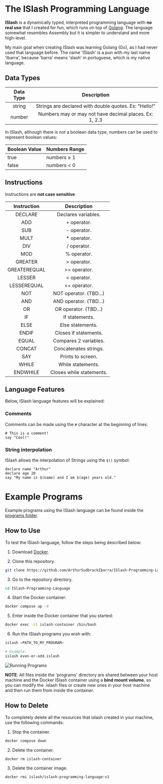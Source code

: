 # The ISlash Programming Language

**ISlash** is a dynamically typed, interpreted programming language with **no real use** that I created for fun, which runs on top of [Golang](https://go.dev/). The language somewhat resembles Assembly but it is simpler to understand and more high-level.

My main goal when creating ISlash was learning Golang (Go), as I had never used that language before. The name 'ISlash' is a pun with my last name 'Ibarra', because 'barra' means 'slash' in portuguese, which is my native language.
 
## Data Types

| Data Type |                       Description                      |
|:---------:|:------------------------------------------------------:|
|   string  |  Strings are declared with double quotes. Ex: "Hello!" |
|   number  | Numbers may or may not have decimal places. Ex: 1, 2.3 |

In ISlash, although there is not a boolean data type, numbers can be used to represent boolean values:

| Boolean Value | Numbers Range |
|---------------|---------------|
| true          | numbers ≥ 1   |
| false         | numbers < 0   |

## Instructions

Instructions are **not case sensitive**.

|  Instruction |        Description       |
|:------------:|:------------------------:|
|    DECLARE   |    Declares variables.   |
|      ADD     |        + operator.       |
|      SUB     |        - operator.       |
|     MULT     |        * operator.       |
|      DIV     |        / operator.       |
|      MOD     |        % operator.       |
|    GREATER   |        > operator.       |
| GREATEREQUAL |       >= operator.       |
|    LESSER    |        < operator.       |
|  LESSEREQUAL |       <= operator.       |
|      NOT     |  NOT operator. (TBD...)  |
|      AND     |  AND operator. (TBD...)  |
|      OR      |   OR operator. (TBD...)  |
|      IF      |      If statements.      |
|     ELSE     |     Else statements.     |
|     ENDIF    |   Closes if statements.  |
|     EQUAL    |   Compares 2 variables.  |
|    CONCAT    |   Concatenates strings.  |
|      SAY     |     Prints to screen.    |
|     WHILE    |     While statements.    |
|   ENDWHILE   | Closes while statements. |

## Language Features

Below, ISlash language features will be explained:

### Comments

Comments can be made using the `#` character at the beginning of lines:

```
# This is a comment!
say "Cool!"
```

### String interpolation

ISlash allows the interpolation of Strings using the `$()` symbol:

```
declare name "Arthur"
declare age 20
say "My name is $(name) and I am $(age) years old."
```

# Example Programs

Example programs using the ISlash language can be found inside the [programs folder](https://github.com/ArthurSudbrackIbarra/ISlash-Programming-Language/tree/main/programs).

## How to Use

To test the ISlash language, follow the steps being described below:

1. Download [Docker](https://www.docker.com/products/docker-desktop/).

2. Clone this repository.

```sh
git clone https://github.com/ArthurSudbrackIbarra/ISlash-Programming-Language.git
```

3. Go to the repository directory.

```sh
cd ISlash-Programming-Language
```

4. Start the Docker container:

```sh
docker compose up -d
```

5. Enter inside the Docker container that you started:

```sh
docker exec -it islash-container /bin/bash
```

6. Run the ISlash programs you wish with:

```sh
islash <PATH_TO_MY_PROGRAM>

# Example:
islash even-or-odd.islash
```

![Running Programs](https://user-images.githubusercontent.com/69170322/183312708-8dfb28cc-7c13-418f-9f92-bb55927b13ab.png)

**NOTE**: All files inside the 'programs' directory are shared between your host machine and the Docker ISlash container using a **bind mount volume**, so you can modify the .islash files or create new ones in your host machine and then run them from inside the container. 

## How to Delete

To completely delete all the resources that islash created in your machine, use the following commands:

1. Stop the container.

```sh
docker compose down
```

2. Delete the container.

```sh
docker rm islash-container
```

3. Delete the container image.

```sh
docker rmi islash/islash-programming-language:v1
```